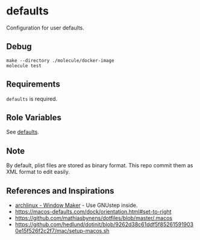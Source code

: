 defaults
=========

Configuration for user defaults.

Debug
---

```shell
make --directory ./molecule/docker-image
molecule test
```

Requirements
------------

`defaults` is required.

Role Variables
--------------

See [defaults](./defaults/main.yml).

Note
---

By default, plist files are stored as binary format. This repo commit them as XML format to edit easily.

References and Inspirations
---

- [archlinux - Window Maker](https://wiki.archlinux.jp/index.php/Window_Maker) - Use GNUstep inside.
 - https://macos-defaults.com/dock/orientation.html#set-to-right
 - https://github.com/mathiasbynens/dotfiles/blob/master/.macos
 - https://github.com/hedlund/dotinit/blob/9262d38c61ddf5f852615919030e15f526f2c2f7/mac/setup-macos.sh

